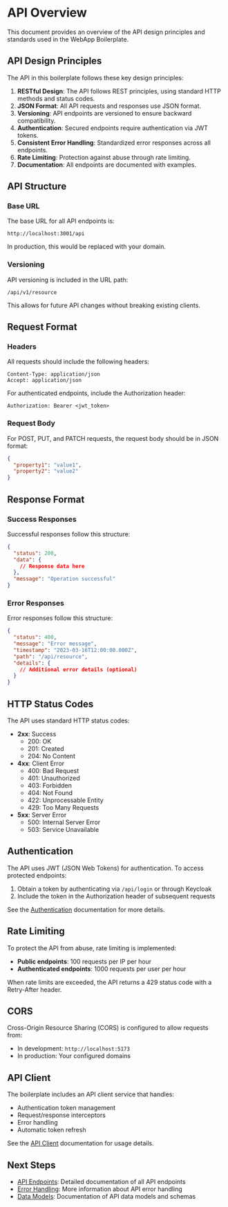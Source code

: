 # API Overview

This document provides an overview of the API design principles and standards used in the WebApp Boilerplate.

## API Design Principles

The API in this boilerplate follows these key design principles:

1. **RESTful Design**: The API follows REST principles, using standard HTTP methods and status codes.
2. **JSON Format**: All API requests and responses use JSON format.
3. **Versioning**: API endpoints are versioned to ensure backward compatibility.
4. **Authentication**: Secured endpoints require authentication via JWT tokens.
5. **Consistent Error Handling**: Standardized error responses across all endpoints.
6. **Rate Limiting**: Protection against abuse through rate limiting.
7. **Documentation**: All endpoints are documented with examples.

## API Structure

### Base URL

The base URL for all API endpoints is:

```
http://localhost:3001/api
```

In production, this would be replaced with your domain.

### Versioning

API versioning is included in the URL path:

```
/api/v1/resource
```

This allows for future API changes without breaking existing clients.

## Request Format

### Headers

All requests should include the following headers:

```
Content-Type: application/json
Accept: application/json
```

For authenticated endpoints, include the Authorization header:

```
Authorization: Bearer <jwt_token>
```

### Request Body

For POST, PUT, and PATCH requests, the request body should be in JSON format:

```json
{
  "property1": "value1",
  "property2": "value2"
}
```

## Response Format

### Success Responses

Successful responses follow this structure:

```json
{
  "status": 200,
  "data": {
    // Response data here
  },
  "message": "Operation successful"
}
```

### Error Responses

Error responses follow this structure:

```json
{
  "status": 400,
  "message": "Error message",
  "timestamp": "2023-03-16T12:00:00.000Z",
  "path": "/api/resource",
  "details": {
    // Additional error details (optional)
  }
}
```

## HTTP Status Codes

The API uses standard HTTP status codes:

- **2xx**: Success
  - 200: OK
  - 201: Created
  - 204: No Content
- **4xx**: Client Error
  - 400: Bad Request
  - 401: Unauthorized
  - 403: Forbidden
  - 404: Not Found
  - 422: Unprocessable Entity
  - 429: Too Many Requests
- **5xx**: Server Error
  - 500: Internal Server Error
  - 503: Service Unavailable

## Authentication

The API uses JWT (JSON Web Tokens) for authentication. To access protected endpoints:

1. Obtain a token by authenticating via `/api/login` or through Keycloak
2. Include the token in the Authorization header of subsequent requests

See the [Authentication](../security/authentication.md) documentation for more details.

## Rate Limiting

To protect the API from abuse, rate limiting is implemented:

- **Public endpoints**: 100 requests per IP per hour
- **Authenticated endpoints**: 1000 requests per user per hour

When rate limits are exceeded, the API returns a 429 status code with a Retry-After header.

## CORS

Cross-Origin Resource Sharing (CORS) is configured to allow requests from:

- In development: `http://localhost:5173`
- In production: Your configured domains

## API Client

The boilerplate includes an API client service that handles:

- Authentication token management
- Request/response interceptors
- Error handling
- Automatic token refresh

See the [API Client](../architecture/frontend.md#api-client) documentation for usage details.

## Next Steps

- [API Endpoints](./endpoints.md): Detailed documentation of all API endpoints
- [Error Handling](./error-handling.md): More information about API error handling
- [Data Models](./models.md): Documentation of API data models and schemas 